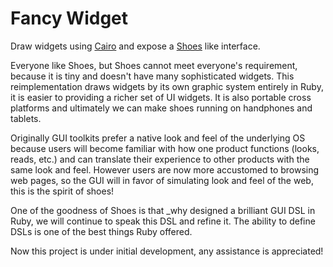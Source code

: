 Fancy Widget
=============

Draw widgets using [Cairo](https://github.com/rcairo/rcairo) and expose a [Shoes](https://github.com/shoes/shoes) like interface.

Everyone like Shoes, but Shoes cannot meet everyone's requirement, because it is tiny and doesn't have many sophisticated widgets. This reimplementation draws widgets by its own graphic system entirely in Ruby, it is easier to providing a richer set of UI widgets. It is also portable cross platforms and ultimately we can make shoes running on handphones and tablets.

Originally GUI toolkits prefer a native look and feel of the underlying OS because users will become familiar with how one product functions (looks, reads, etc.) and can translate their experience to other products with the same look and feel. However users are now more accustomed to browsing web pages, so the GUI will in favor of simulating look and feel of the web, this is the spirit of shoes!

One of the goodness of Shoes is that _why designed a brilliant GUI DSL in Ruby, we will continue to speak this DSL and refine it. The ability to define DSLs is one of the best things Ruby offered.

Now this project is under initial development, any assistance is appreciated!
